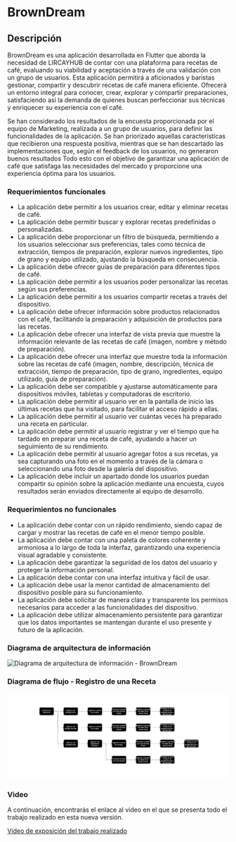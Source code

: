 # BrownDream

## Descripción

BrownDream es una aplicación desarrollada en Flutter que aborda la necesidad de LIRCAYHUB de contar con una plataforma para recetas de café, evaluando su viabilidad y aceptación a través de una validación con un grupo de usuarios. Esta aplicación permitirá a aficionados y baristas gestionar, compartir y descubrir recetas de café manera eficiente. Ofrecerá un entorno integral para conocer, crear, explorar y compartir preparaciones, satisfaciendo así la demanda de quienes buscan perfeccionar sus técnicas y enriquecer su experiencia con el café.

Se han considerado los resultados de la encuesta proporcionada por el equipo de Marketing, realizada a un grupo de usuarios, para definir las funcionalidades de la aplicación. Se han priorizado aquellas características que recibieron una respuesta positiva, mientras que se han descartado las implementaciones que, según el feedback de los usuarios, no generaron buenos resultados Todo esto con el objetivo de garantizar una aplicación de café que satisfaga las necesidades del mercado y proporcione una experiencia óptima para los usuarios.

### Requerimientos funcionales

- La aplicación debe permitir a los usuarios crear, editar y eliminar recetas de café.
- La aplicación debe permitir buscar y explorar recetas predefinidas o personalizadas.
- La aplicación debe proporcionar un filtro de búsqueda, permitiendo a los usuarios seleccionar sus preferencias, tales como técnica de extracción, tiempos de preparación, explorar nuevos ingredientes, tipo de grano y equipo utilizado, ajustando la búsqueda en consecuencia.
- La aplicación debe ofrecer guías de preparación para diferentes tipos de café.
- La aplicación debe permitir a los usuarios poder personalizar las recetas según sus preferencias.
- La aplicación debe permitir a los usuarios compartir recetas a través del dispositivo.
- La aplicación debe ofrecer información sobre productos relacionados con el café, facilitando la preparación y adquisición de productos para las recetas.
- La aplicación debe ofrecer una interfaz de vista previa que muestre la información relevante de las recetas de café (imagen, nombre y método de preparación).
- La aplicación debe ofrecer una interfaz que muestre toda la información sobre las recetas de café (imagen, nombre, descripción, técnica de extracción, tiempo de preparación, tipo de grano, ingredientes, equipo utilizado, guía de preparación).
- La aplicación debe ser compatible y ajustarse automáticamente para dispositivos móviles, tabletas y computadoras de escritorio.
- La aplicación debe permitir al usuario ver en la pantalla de inicio las últimas recetas que ha visitado, para facilitar el acceso rápido a ellas.
- La aplicación debe permitir al usuario ver cuántas veces ha preparado una receta en particular.
- La aplicación debe permitir al usuario registrar y ver el tiempo que ha tardado en preparar una receta de café, ayudando a hacer un seguimiento de su rendimiento.
-  La aplicación debe permitir al usuario agregar fotos a sus recetas, ya sea capturando una foto en el momento a través de la cámara o seleccionando una foto desde la galería del dispositivo.
- La aplicación debe incluir un apartado donde los usuarios puedan compartir su opinión sobre la aplicación mediante una encuesta, cuyos resultados serán enviados directamente al equipo de desarrollo.

### Requerimientos no funcionales

- La aplicación debe contar con un rápido rendimiento, siendo capaz de cargar y mostrar las recetas de café en el menor tiempo posible.
- La aplicación debe contar con una paleta de colores coherente y armoniosa a lo largo de toda la interfaz, garantizando una experiencia visual agradable y consistente.
- La aplicación debe garantizar la seguridad de los datos del usuario y proteger la información personal.
- La aplicación debe contar con una interfaz intuitiva y fácil de usar.
- La aplicación debe usar la menor cantidad de almacenamiento del dispositivo posible para su funcionamiento.
- La aplicación debe solicitar de manera clara y transparente los permisos necesarios para acceder a las funcionalidades del dispositivo.
- La aplicación debe utilizar almacenamiento persistente para garantizar que los datos importantes se mantengan durante el uso presente y futuro de la aplicación.

### Diagrama de arquitectura de información

![Diagrama de arquitectura de información - BrownDream](diagrama_de_arquitectura_de_información_-_browndream.png)

### Diagrama de flujo - Registro de una Receta

![Diagrama de flujo - BrownDream](diagrama_de_flujo_-_browndream.png)

### Video

A continuación, encontrarás el enlace al video en el que se presenta todo el trabajo realizado en esta nueva versión.

[Video de exposición del trabajo realizado](https://youtu.be/IvAhdl_PyyU)